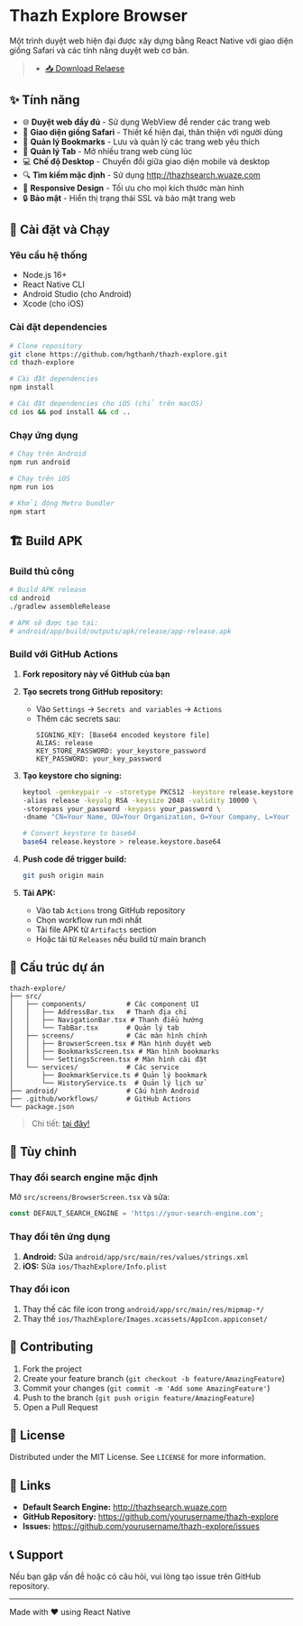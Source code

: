 # Thazh Explore Browser

Một trình duyệt web hiện đại được xây dựng bằng React Native với giao diện giống Safari và các tính năng duyệt web cơ bản.

 > - [📥 Download Relaese](https://github.com/hgthanh/thazh-explore/releases)

## ✨ Tính năng

- 🌐 **Duyệt web đầy đủ** - Sử dụng WebView để render các trang web
- 📱 **Giao diện giống Safari** - Thiết kế hiện đại, thân thiện với người dùng
- 🔖 **Quản lý Bookmarks** - Lưu và quản lý các trang web yêu thích
- 📑 **Quản lý Tab** - Mở nhiều trang web cùng lúc
- 💻 **Chế độ Desktop** - Chuyển đổi giữa giao diện mobile và desktop
- 🔍 **Tìm kiếm mặc định** - Sử dụng http://thazhsearch.wuaze.com
- 📱 **Responsive Design** - Tối ưu cho mọi kích thước màn hình
- 🔒 **Bảo mật** - Hiển thị trạng thái SSL và bảo mật trang web

## 🚀 Cài đặt và Chạy

### Yêu cầu hệ thống

- Node.js 16+
- React Native CLI
- Android Studio (cho Android)
- Xcode (cho iOS)

### Cài đặt dependencies

```bash
# Clone repository
git clone https://github.com/hgthanh/thazh-explore.git
cd thazh-explore

# Cài đặt dependencies
npm install

# Cài đặt dependencies cho iOS (chỉ trên macOS)
cd ios && pod install && cd ..
```

### Chạy ứng dụng

```bash
# Chạy trên Android
npm run android

# Chạy trên iOS
npm run ios

# Khởi động Metro bundler
npm start
```

## 🏗️ Build APK

### Build thủ công

```bash
# Build APK release
cd android
./gradlew assembleRelease

# APK sẽ được tạo tại:
# android/app/build/outputs/apk/release/app-release.apk
```

### Build với GitHub Actions

1. **Fork repository này về GitHub của bạn**

2. **Tạo secrets trong GitHub repository:**
   - Vào `Settings` → `Secrets and variables` → `Actions`
   - Thêm các secrets sau:
     ```
     SIGNING_KEY: [Base64 encoded keystore file]
     ALIAS: release
     KEY_STORE_PASSWORD: your_keystore_password
     KEY_PASSWORD: your_key_password
     ```

3. **Tạo keystore cho signing:**
   ```bash
   keytool -genkeypair -v -storetype PKCS12 -keystore release.keystore \
   -alias release -keyalg RSA -keysize 2048 -validity 10000 \
   -storepass your_password -keypass your_password \
   -dname "CN=Your Name, OU=Your Organization, O=Your Company, L=Your City, S=Your State, C=Your Country"
   
   # Convert keystore to base64
   base64 release.keystore > release.keystore.base64
   ```

4. **Push code để trigger build:**
   ```bash
   git push origin main
   ```

5. **Tải APK:**
   - Vào tab `Actions` trong GitHub repository
   - Chọn workflow run mới nhất
   - Tải file APK từ `Artifacts` section
   - Hoặc tải từ `Releases` nếu build từ main branch

## 📱 Cấu trúc dự án

```
thazh-explore/
├── src/
│   ├── components/          # Các component UI
│   │   ├── AddressBar.tsx   # Thanh địa chỉ
│   │   ├── NavigationBar.tsx # Thanh điều hướng
│   │   └── TabBar.tsx       # Quản lý tab
│   ├── screens/             # Các màn hình chính
│   │   ├── BrowserScreen.tsx # Màn hình duyệt web
│   │   ├── BookmarksScreen.tsx # Màn hình bookmarks
│   │   └── SettingsScreen.tsx # Màn hình cài đặt
│   └── services/            # Các service
│       ├── BookmarkService.ts # Quản lý bookmark
│       └── HistoryService.ts  # Quản lý lịch sử
├── android/                 # Cấu hình Android
├── .github/workflows/       # GitHub Actions
└── package.json
```

> Chi tiết: [tại đây!](PROJECT_STRUCTURE.md)

## 🔧 Tùy chỉnh

### Thay đổi search engine mặc định

Mở `src/screens/BrowserScreen.tsx` và sửa:

```typescript
const DEFAULT_SEARCH_ENGINE = 'https://your-search-engine.com';
```

### Thay đổi tên ứng dụng

1. **Android:** Sửa `android/app/src/main/res/values/strings.xml`
2. **iOS:** Sửa `ios/ThazhExplore/Info.plist`

### Thay đổi icon

1. Thay thế các file icon trong `android/app/src/main/res/mipmap-*/`
2. Thay thế `ios/ThazhExplore/Images.xcassets/AppIcon.appiconset/`

## 🤝 Contributing

1. Fork the project
2. Create your feature branch (`git checkout -b feature/AmazingFeature`)
3. Commit your changes (`git commit -m 'Add some AmazingFeature'`)
4. Push to the branch (`git push origin feature/AmazingFeature`)
5. Open a Pull Request

## 📝 License

Distributed under the MIT License. See `LICENSE` for more information.

## 🔗 Links

- **Default Search Engine:** http://thazhsearch.wuaze.com
- **GitHub Repository:** https://github.com/yourusername/thazh-explore
- **Issues:** https://github.com/yourusername/thazh-explore/issues

## 📞 Support

Nếu bạn gặp vấn đề hoặc có câu hỏi, vui lòng tạo issue trên GitHub repository.

---

Made with ❤️ using React Native